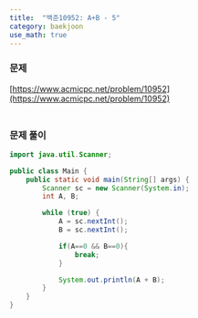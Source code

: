 ```yaml
---
title:  "백준10952: A+B - 5"
category: baekjoon
use_math: true
---
```




### 문제

[https://www.acmicpc.net/problem/10952](https://www.acmicpc.net/problem/10952)



### <br>문제 풀이

```java
import java.util.Scanner;

public class Main {
    public static void main(String[] args) {
        Scanner sc = new Scanner(System.in);
        int A, B;

        while (true) {
            A = sc.nextInt();
            B = sc.nextInt();

            if(A==0 && B==0){
                break;
            }

            System.out.println(A + B);
        }
    }
}
```

